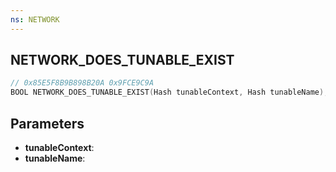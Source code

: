 ```yaml
---
ns: NETWORK
---
```

## NETWORK_DOES_TUNABLE_EXIST

```c
// 0x85E5F8B9B898B20A 0x9FCE9C9A
BOOL NETWORK_DOES_TUNABLE_EXIST(Hash tunableContext, Hash tunableName);
```

## Parameters
* **tunableContext**:
* **tunableName**:
